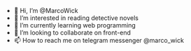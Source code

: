 - 👋 Hi, I’m @MarcoWick
- 👀 I’m interested in reading detective novels
- 🌱 I’m currently learning web programming
- 💞️ I’m looking to collaborate on front-end
- 📫 How to reach me on telegram messenger @marco_wick

<!---
MarcoWick/MarcoWick is a ✨ special ✨ repository because its `README.md` (this file) appears on your GitHub profile.
You can click the Preview link to take a look at your changes.
--->
